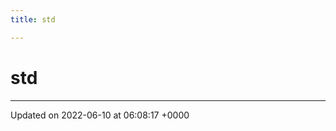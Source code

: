 ```yaml
---
title: std

---
```


# std








-------------------------------

Updated on 2022-06-10 at 06:08:17 +0000